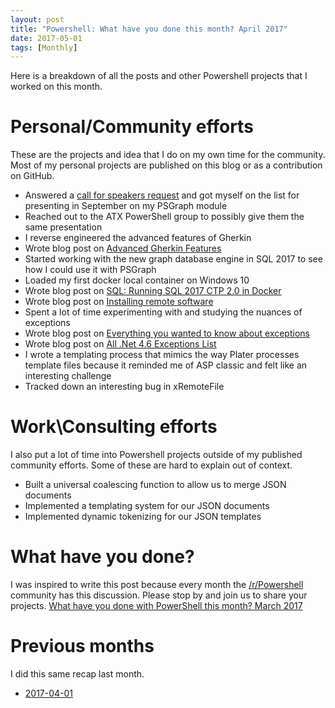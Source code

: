 ```yaml
---
layout: post
title: "Powershell: What have you done this month? April 2017"
date: 2017-05-01
tags: [Monthly]
---
```


Here is a breakdown of all the posts and other Powershell projects that I worked on this month.

# Personal/Community efforts

These are the projects and idea that I do on my own time for the community. Most of my personal projects are published on this blog or as a contribution on GitHub.

* Answered a [call for speakers request](http://mspsug.com/2017/04/26/call-for-mississippi-virtual-powershell-user-group-speakers-2017/) and got myself on the list for presenting in September on my PSGraph module
* Reached out to the ATX PowerShell group to possibly give them the same presentation
* I reverse engineered the advanced features of Gherkin
* Wrote blog post on  [Advanced Gherkin Features](https://kevinmarquette.github.io/2017-04-30-Powershell-Gherkin-advanced-features/?utm_source=blog&utm_medium=blog&utm_content=monthly)
* Started working with the new graph database engine in SQL 2017 to see how I could use it with PSGraph
* Loaded my first docker local container on Windows 10
* Wrote blog post on [SQL: Running SQL 2017 CTP 2.0 in Docker](https://kevinmarquette.github.io/2017-04-23-SQL-running-sql-server-in-docker/?utm_source=blog&utm_medium=blog&utm_content=monthly)
* Wrote blog post on [Installing remote software](https://kevinmarquette.github.io/2017-04-22-Powershell-installing-remote-software/?utm_source=blog&utm_medium=blog&utm_content=monthly)
* Spent a lot of time experimenting with and studying the nuances of exceptions
* Wrote blog post on [Everything you wanted to know about exceptions](https://kevinmarquette.github.io/2017-04-10-Powershell-exceptions-everything-you-ever-wanted-to-know/?utm_source=blog&utm_medium=blog&utm_content=monthly)
* Wrote blog post on [All .Net 4.6 Exceptions List](https://kevinmarquette.github.io/2017-04-07-all-dotnet-exception-list/?utm_source=blog&utm_medium=blog&utm_content=monthly)
* I wrote a templating process that mimics the way Plater processes template files because it reminded me of ASP classic and felt like an interesting challenge
* Tracked down an interesting bug in xRemoteFile

# Work\Consulting efforts

I also put a lot of time into Powershell projects outside of my published community efforts. Some of these are hard to explain out of context.

* Built a universal coalescing function to allow us to merge JSON documents
* Implemented a templating system for our JSON documents
* Implemented dynamic tokenizing for our JSON templates

# What have you done?

I was inspired to write this post because every month the [/r/Powershell](https://www.reddit.com/r/PowerShell) community has this discussion. Please stop by and join us to share your projects. [What have you done with PowerShell this month? March 2017](https://www.reddit.com/r/PowerShell/comments/68m02p/what_have_you_done_with_powershell_this_month/)

# Previous months

I did this same recap last month.

* [2017-04-01](https://kevinmarquette.github.io/2017-04-01-Powershell-last-month/?utm_source=blog&utm_medium=blog&utm_content=recent)
